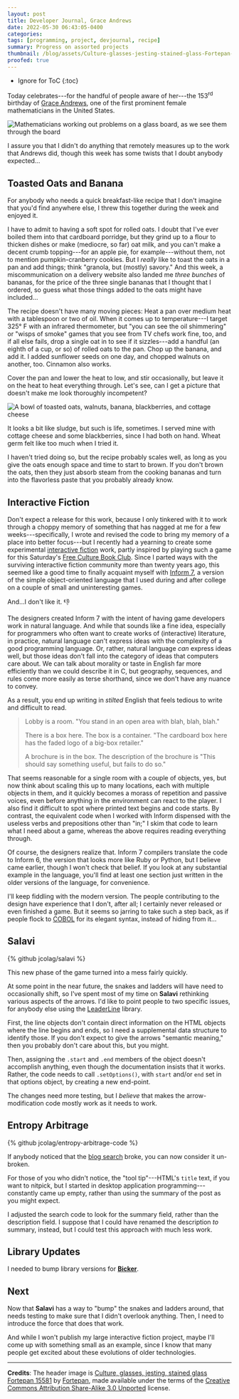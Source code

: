 ```yaml
---
layout: post
title: Developer Journal, Grace Andrews
date: 2022-05-30 06:43:05-0400
categories:
tags: [programming, project, devjournal, recipe]
summary: Progress on assorted projects
thumbnail: /blog/assets/Culture-glasses-jesting-stained-glass-Fortepan-15581.png
proofed: true
---
```


* Ignore for ToC
{:toc}

Today celebrates---for the handful of people aware of her---the 153<sup>rd</sup> birthday of [Grace Andrews](https://en.wikipedia.org/wiki/Grace_Andrews_%28mathematician%29), one of the first prominent female mathematicians in the United States.

![Mathematicians working out problems on a glass board, as we see them through the board](/blog/assets/Culture-glasses-jesting-stained-glass-Fortepan-15581.png "Annoyingly, I couldn't find a picture of Andrews, so random mathematicians in black-and-white will have to suffice for now...")

I assure you that I didn't do anything that remotely measures up to the work that Andrews did, though this week has some twists that I doubt anybody expected...

## Toasted Oats and Banana

For anybody who needs a quick breakfast-like recipe that I don't imagine that you'd find anywhere else, I threw this together during the week and enjoyed it.

I have to admit to having a soft spot for rolled oats.  I doubt that I've ever boiled them into that cardboard porridge, but they grind up to a flour to thicken dishes or make (mediocre, so far) oat milk, and you can't make a decent crumb topping---for an apple pie, for example---without them, not to mention pumpkin-cranberry cookies.  But I *really* like to toast the oats in a pan and add things; think "granola, but (mostly) savory."  And this week, a miscommunication on a delivery website also landed me *three bunches* of bananas, for the price of the three single bananas that I thought that I ordered, so guess what those things added to the oats might have included...

The recipe doesn't have many moving pieces:  Heat a pan over medium heat with a tablespoon or two of oil.  When it comes up to temperature---I target 325° F with an infrared thermometer, but "you can see the oil shimmering" or "wisps of smoke" games that you see from TV chefs work fine, too, and if all else fails, drop a single oat in to see if it sizzles---add a handful (an eighth of a cup, or so) of rolled oats to the pan.  Chop up the banana, and add it.  I added sunflower seeds on one day, and chopped walnuts on another, too.  Cinnamon also works.

Cover the pan and lower the heat to low, and stir occasionally, but leave it on the heat to heat everything through.  Let's see, can I get a picture that doesn't make me look thoroughly incompetent?

![A bowl of toasted oats, walnuts, banana, blackberries, and cottage cheese](/blog/assets/banana-toasted-oats.png "Look, if I wanted to do food photography at any level, I would have spent much less of my life writing code...")

It looks a bit like sludge, but such is life, sometimes.  I served mine with cottage cheese and some blackberries, since I had both on hand.  Wheat germ felt like too much when I tried it.

I haven't tried doing so, but the recipe probably scales well, as long as you give the oats enough space and time to start to brown.  If you don't brown the oats, then they just absorb steam from the cooking bananas and turn into the flavorless paste that you probably already know.

## Interactive Fiction

Don't expect a release for this work, because I only tinkered with it to work through a choppy memory of something that has nagged at me for a few weeks---specifically, I wrote and revised the code to bring my memory of a place into better focus---but I recently had a yearning to create some experimental [interactive fiction](https://en.wikipedia.org/wiki/Interactive_fiction) work, partly inspired by playing such a game for this Saturday's [Free Culture Book Club](/blog/tag/bookclub).  Since I parted ways with the surviving interactive fiction community more than twenty years ago, this seemed like a good time to finally acquaint myself with [Inform 7](http://inform7.com/), a version of the simple object-oriented language that I used during and after college on a couple of small and uninteresting games.

And...I don't like it. 👎

The designers created Inform 7 with the intent of having game developers work in natural language.  And while that sounds like a fine idea, especially for programmers who often want to create works of (interactive) literature, in practice, natural language can't express ideas with the complexity of a good programming language.  Or, rather, natural language *can* express ideas well, but those ideas don't fall into the category of ideas that computers care about.  We can talk about morality or taste in English far more efficiently than we could describe it in C, but geography, sequences, and rules come more easily as terse shorthand, since we don't have any nuance to convey.

As a result, you end up writing in *stilted* English that feels tedious to write and difficult to read.

 > Lobby is a room.  "You stand in an open area with blah, blah, blah."
 >
 > There is a box here.  The box is a container.  "The cardboard box here has the faded logo of a big-box retailer."
 >
 > A brochure is in the box.  The description of the brochure is "This should say something useful, but fails to do so."

That seems reasonable for a single room with a couple of objects, yes, but now think about scaling this up to many locations, each with multiple objects in them, and it quickly becomes a morass of repetition and passive voices, even before anything in the environment can react to the player.  I also find it difficult to spot where printed text begins and code starts.  By contrast, the equivalent code when I worked with Inform dispensed with the useless verbs and prepositions other than "in;" I skim that code to learn what I need about a game, whereas the above requires reading everything through.

Of course, the designers realize that.  Inform 7 compilers translate the code to Inform 6, the version that looks more like Ruby or Python, but I believe came earlier, though I won't check that belief.  If you look at any substantial example in the language, you'll find at least one section just written in the older versions of the language, for convenience.

I'll keep fiddling with the modern version.  The people contributing to the design have experience that I don't, after all; I certainly never released or even finished a game.  But it seems so jarring to take such a step back, as if people flock to [COBOL](https://en.wikipedia.org/wiki/COBOL) for its elegant syntax, instead of hiding from it...

## Salavi

{% github jcolag/salavi %}

This new phase of the game turned into a mess fairly quickly.

At some point in the near future, the snakes and ladders will have need to occasionally shift, so I've spent most of my time on **Salavi** rethinking various aspects of the arrows.  I'd like to point people to two specific issues, for anybody else using the [LeaderLine](https://anseki.github.io/leader-line/) library.

First, the line objects don't contain direct information on the HTML objects where the line begins and ends, so I need a supplemental data structure to identify those.  If you don't expect to give the arrows "semantic meaning," then you probably don't care about this, but you might.

Then, assigning the `.start` and `.end` members of the object doesn't accomplish anything, even though the documentation insists that it works.  Rather, the code needs to call `.setOptions()`, with `start` and/or `end` set in that options object, by creating a new end-point.

The changes need more testing, but I *believe* that makes the arrow-modification code mostly work as it needs to work.

## Entropy Arbitrage

{% github jcolag/entropy-arbitrage-code %}

If anybody noticed that the [blog search](/blog/search) broke, you can now consider it un-broken.

For those of you who didn't notice, the "tool tip"---HTML's `title` text, if you want to nitpick, but I started in desktop application programming---constantly came up empty, rather than using the summary of the post as you might expect.

I adjusted the search code to look for the summary field, rather than the description field.  I suppose that I could have renamed the description *to* summary, instead, but I could test this approach with much less work.

## Library Updates

I needed to bump library versions for [**Bicker**](https://github.com/jcolag/Bicker).

## Next

Now that **Salavi** has a way to "bump" the snakes and ladders around, that needs testing to make sure that I didn't overlook anything.  Then, I need to introduce the force that does that work.

And while I won't publish my large interactive fiction project, maybe I'll come up with something small as an example, since I know that many people get excited about these evolutions of older technologies.

* * *

**Credits**:  The header image is [Culture, glasses, jesting, stained glass Fortepan 15581](https://commons.wikimedia.org/wiki/File:Culture,_glasses,_jesting,_stained_glass_Fortepan_15581.jpg) by [Fortepan](https://fortepan.hu/), made available under the terms of the [Creative Commons Attribution Share-Alike 3.0 Unported](https://creativecommons.org/licenses/by-sa/3.0/deed.en) license.
